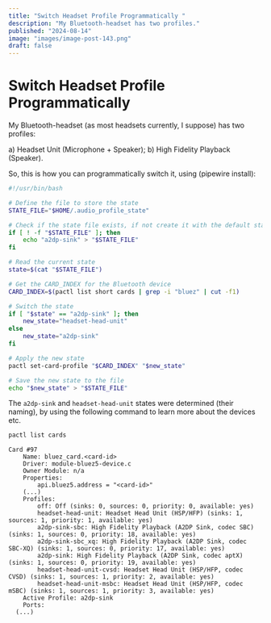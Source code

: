 ```yaml
---
title: "Switch Headset Profile Programmatically "
description: "My Bluetooth-headset has two profiles."
published: "2024-08-14"
image: "images/image-post-143.png"
draft: false
---
```


# Switch Headset Profile Programmatically 

My Bluetooth-headset (as most headsets currently, I suppose) has two profiles:

a) Headset Unit (Microphone + Speaker);
b) High Fidelity Playback (Speaker).

So, this is how you can programmatically switch it, using (pipewire install):

``` bash
#!/usr/bin/bash

# Define the file to store the state
STATE_FILE="$HOME/.audio_profile_state"

# Check if the state file exists, if not create it with the default state
if [ ! -f "$STATE_FILE" ]; then
    echo "a2dp-sink" > "$STATE_FILE"
fi

# Read the current state
state=$(cat "$STATE_FILE")

# Get the CARD_INDEX for the Bluetooth device
CARD_INDEX=$(pactl list short cards | grep -i "bluez" | cut -f1)

# Switch the state
if [ "$state" == "a2dp-sink" ]; then
    new_state="headset-head-unit"
else
    new_state="a2dp-sink"
fi

# Apply the new state
pactl set-card-profile "$CARD_INDEX" "$new_state"

# Save the new state to the file
echo "$new_state" > "$STATE_FILE"
```

The `a2dp-sink` and `headset-head-unit` states were determined (their naming), by using the following command to learn more about the devices etc.

``` bash
pactl list cards
```

``` 
Card #97
	Name: bluez_card.<card-id>
	Driver: module-bluez5-device.c
	Owner Module: n/a
	Properties:
		api.bluez5.address = "<card-id>"
    (...)
	Profiles:
		off: Off (sinks: 0, sources: 0, priority: 0, available: yes)
		headset-head-unit: Headset Head Unit (HSP/HFP) (sinks: 1, sources: 1, priority: 1, available: yes)
		a2dp-sink-sbc: High Fidelity Playback (A2DP Sink, codec SBC) (sinks: 1, sources: 0, priority: 18, available: yes)
		a2dp-sink-sbc_xq: High Fidelity Playback (A2DP Sink, codec SBC-XQ) (sinks: 1, sources: 0, priority: 17, available: yes)
		a2dp-sink: High Fidelity Playback (A2DP Sink, codec aptX) (sinks: 1, sources: 0, priority: 19, available: yes)
		headset-head-unit-cvsd: Headset Head Unit (HSP/HFP, codec CVSD) (sinks: 1, sources: 1, priority: 2, available: yes)
		headset-head-unit-msbc: Headset Head Unit (HSP/HFP, codec mSBC) (sinks: 1, sources: 1, priority: 3, available: yes)
	Active Profile: a2dp-sink
	Ports:
  (...)
```


